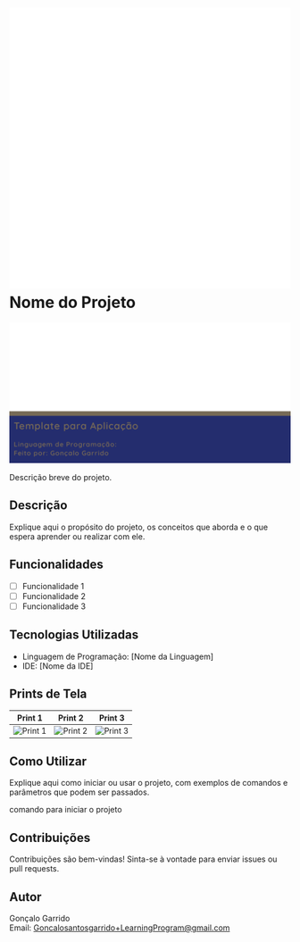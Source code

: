 # ![Ícone do Projeto](./docs/icon.png) Nome do Projeto

![Banner do Projeto](./docs/BannerGitHub.png)

Descrição breve do projeto.

## Descrição

Explique aqui o propósito do projeto, os conceitos que aborda e o que espera aprender ou realizar com ele.

## Funcionalidades

- [ ] Funcionalidade 1
- [ ] Funcionalidade 2
- [ ] Funcionalidade 3

## Tecnologias Utilizadas

- Linguagem de Programação: [Nome da Linguagem]
- IDE: [Nome da IDE]

## Prints de Tela

| Print 1 | Print 2 | Print 3 |
|---------|---------|---------|
| ![Print 1](./docs/print1.png) | ![Print 2](./docs/print2.png) | ![Print 3](./docs/print3.png) |

## Como Utilizar

Explique aqui como iniciar ou usar o projeto, com exemplos de comandos e parâmetros que podem ser passados.

comando para iniciar o projeto

## Contribuições

Contribuições são bem-vindas! Sinta-se à vontade para enviar issues ou pull requests.

## Autor

Gonçalo Garrido  
Email: Goncalosantosgarrido+LearningProgram@gmail.com

